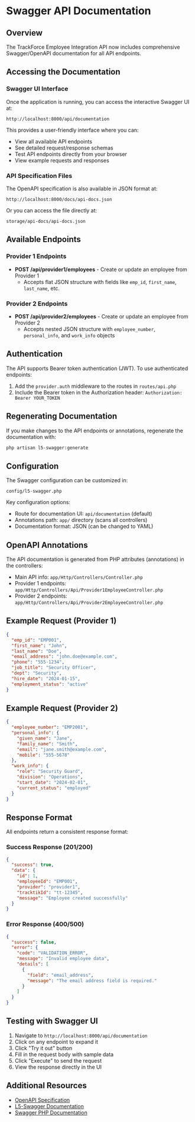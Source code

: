 # Swagger API Documentation

## Overview
The TrackForce Employee Integration API now includes comprehensive Swagger/OpenAPI documentation for all API endpoints.

## Accessing the Documentation

### Swagger UI Interface
Once the application is running, you can access the interactive Swagger UI at:

```
http://localhost:8000/api/documentation
```

This provides a user-friendly interface where you can:
- View all available API endpoints
- See detailed request/response schemas
- Test API endpoints directly from your browser
- View example requests and responses

### API Specification Files
The OpenAPI specification is also available in JSON format at:

```
http://localhost:8000/docs/api-docs.json
```

Or you can access the file directly at:
```
storage/api-docs/api-docs.json
```

## Available Endpoints

### Provider 1 Endpoints
- **POST /api/provider1/employees** - Create or update an employee from Provider 1
  - Accepts flat JSON structure with fields like `emp_id`, `first_name`, `last_name`, etc.

### Provider 2 Endpoints
- **POST /api/provider2/employees** - Create or update an employee from Provider 2
  - Accepts nested JSON structure with `employee_number`, `personal_info`, and `work_info` objects

## Authentication
The API supports Bearer token authentication (JWT). To use authenticated endpoints:
1. Add the `provider.auth` middleware to the routes in `routes/api.php`
2. Include the Bearer token in the Authorization header: `Authorization: Bearer YOUR_TOKEN`

## Regenerating Documentation

If you make changes to the API endpoints or annotations, regenerate the documentation with:

```bash
php artisan l5-swagger:generate
```

## Configuration

The Swagger configuration can be customized in:
```
config/l5-swagger.php
```

Key configuration options:
- Route for documentation UI: `api/documentation` (default)
- Annotations path: `app/` directory (scans all controllers)
- Documentation format: JSON (can be changed to YAML)

## OpenAPI Annotations

The API documentation is generated from PHP attributes (annotations) in the controllers:
- Main API info: `app/Http/Controllers/Controller.php`
- Provider 1 endpoints: `app/Http/Controllers/Api/Provider1EmployeeController.php`
- Provider 2 endpoints: `app/Http/Controllers/Api/Provider2EmployeeController.php`

## Example Request (Provider 1)

```json
{
  "emp_id": "EMP001",
  "first_name": "John",
  "last_name": "Doe",
  "email_address": "john.doe@example.com",
  "phone": "555-1234",
  "job_title": "Security Officer",
  "dept": "Security",
  "hire_date": "2024-01-15",
  "employment_status": "active"
}
```

## Example Request (Provider 2)

```json
{
  "employee_number": "EMP2001",
  "personal_info": {
    "given_name": "Jane",
    "family_name": "Smith",
    "email": "jane.smith@example.com",
    "mobile": "555-5678"
  },
  "work_info": {
    "role": "Security Guard",
    "division": "Operations",
    "start_date": "2024-02-01",
    "current_status": "employed"
  }
}
```

## Response Format

All endpoints return a consistent response format:

### Success Response (201/200)
```json
{
  "success": true,
  "data": {
    "id": 1,
    "employeeId": "EMP001",
    "provider": "provider1",
    "tracktikId": "tt-12345",
    "message": "Employee created successfully"
  }
}
```

### Error Response (400/500)
```json
{
  "success": false,
  "error": {
    "code": "VALIDATION_ERROR",
    "message": "Invalid employee data",
    "details": [
      {
        "field": "email_address",
        "message": "The email address field is required."
      }
    ]
  }
}
```

## Testing with Swagger UI

1. Navigate to `http://localhost:8000/api/documentation`
2. Click on any endpoint to expand it
3. Click "Try it out" button
4. Fill in the request body with sample data
5. Click "Execute" to send the request
6. View the response directly in the UI

## Additional Resources

- [OpenAPI Specification](https://swagger.io/specification/)
- [L5-Swagger Documentation](https://github.com/DarkaOnLine/L5-Swagger)
- [Swagger PHP Documentation](https://github.com/zircote/swagger-php)


